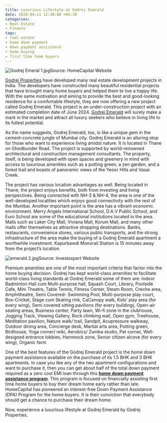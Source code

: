 ```yaml
---
title: Luxurious Lifestyle at Godrej Emerald
date: 2020-04-11 12:30:00 +05:30
categories:
- Real Estate
- Finance
tags:
- real estate
- home down payment
- down payment assistance
- home buying
- first time home buyers
---
```


![Godrej Emeral 1.jpg](/uploads/Godrej%20Emeral%201.jpg)Source: HomeCapital Website

[Godrej Properties](https://homecapital.in/offering/developer/godrej-properties) have developed many real estate development projects in India. The developers have constructed many beautiful residential projects that have brought many home buyers and helped them to live a happy life. With the same motivation and aiming to provide the best and good-looking residence for a comfortable lifestyle, they are now offering a new project called Godrej Emerald. This project is an under-construction project with an estimated completion date of June 2024. [Godrej Emerald](https://homecapital.in/property/65/godrej-emerald-3-bhk) will surely make a mark in the market and attract all luxury seekers who believe in living life to its fullest potential.

As the name suggests, Godrej Emerald, too, is like a unique gem in the cement-concrete jungle of Mumbai city. Godrej Emerald is an alluring stop for those who want to experience living amidst nature. It is located in Thane on Ghodbunder Road. The project is supported by world-renowned architectural and construction management consultants. The property, itself, is being developed with open spaces and greenery in mind with access to luxurious amenities such as a putting green, a zen garden, and a forest trail and boasts of panoramic views of the Yeoor Hills and Vasai Creek.

The project has various location advantages as well. Being located in Thane, the project enjoys benefits, both from investing and living perspectives. Being connected with NH-3 & NH-4, the area is one of the well-developed localities which enjoys good connectivity with the rest of the Mumbai. Another important point is the area has a vibrant economic environment. Merry Angels International School, D.A.V Public School, and Euro School are some of the educational institutions located in the area. Malls such as Laker City Mall, Viviana Mall, Korum Mall, and many other malls offer themselves as attractive shopping destinations. Banks, restaurants, convenience stores, various public transports, and the strong infrastructure of the area make the buying of a Godrej Emerald apartment a worthwhile investment. Kapurbawdi Monorail Station is  15 minutes away from the project’s location.

![emerald 2.jpg](/uploads/emerald%202.jpg)Source: Investoxpert Website

Premium amenities are one of the most important criteria that factor into the home buying decision. Godrej has kept world-class amenities to facilitate world-class living standards at Godrej Emerald some of them are: Indoor Badminton Hall cum Multi-purpose hall, Squash Court, Library, Poolside Cafe, Mini Theatre, Table Tennis, Fitness Center, Steam Room, Creche area, Amphitheatre, Semi Covered- Swimming Pool, Multi-purpose play court, Box-Cricket, Stage cum Skating rink, CaCanopy walk,  Kids’ play area (for every wing), Semi covered sitting pavilions (for every building), Open-air seating areas, Business center, Party lawn, Wi-fi zone in the clubhouse, Jogging Track, Viewing Gallery, Rock climbing wall, Open gym, Treehouse, Meditation pavilion, Nature walk/ trail, Sandpit, Acupressure walkway, Outdoor dining area, Concierge desk, Martial arts area, Putting green, Birdhouse, Yoga corner/ reiki, Aerobics/ Zumba studio, Pet corner, Well-designed entrance lobbies, Hammock zone,  Senior citizen alcove (for every wing), Organic farm

One of the best features of the Godrej Emerald project is the home down payment assistance available on the purchase of its 1.5 BHK and 3 BHK apartments. In case you like any of the two apartment configurations and want to purchase it, then you can get about half of the total down payment required as a zero cost EMI loan through this **[home down payment assistance program](https://homecapital.in/program)**. This program is focused on financially assisting first time home buyers to buy their dream home early rather than late. HomeCapital has pioneered an interest-free Down Payment Assistance (DPA) Program for the home buyers. It is their conviction that everybody should get a chance to purchase their dream home.

Now, experience a luxurious lifestyle at Godrej Emerald by Godrej Properties.